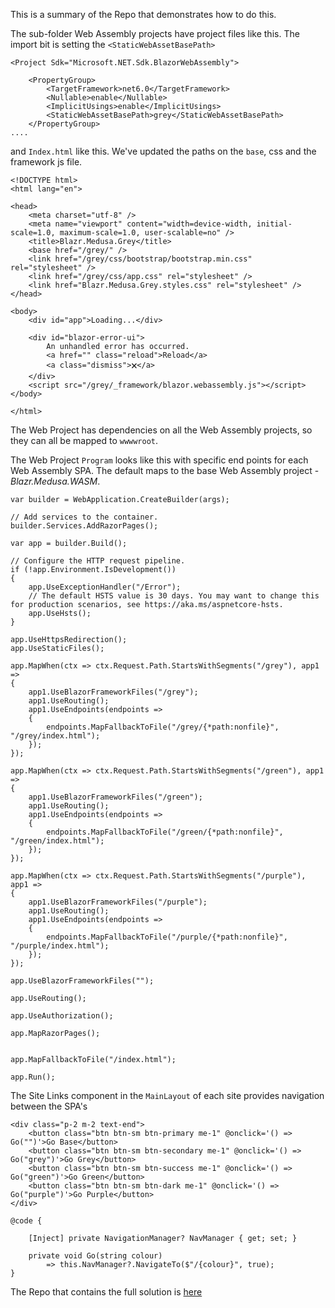 ﻿This is a summary of the Repo that demonstrates how to do this.

The sub-folder Web Assembly projects have project files like this.  The import bit is setting the `<StaticWebAssetBasePath>`
```
<Project Sdk="Microsoft.NET.Sdk.BlazorWebAssembly">

	<PropertyGroup>
		<TargetFramework>net6.0</TargetFramework>
		<Nullable>enable</Nullable>
		<ImplicitUsings>enable</ImplicitUsings>
		<StaticWebAssetBasePath>grey</StaticWebAssetBasePath>
	</PropertyGroup>
....
```

and `Index.html` like this.  We've updated the paths on the `base`, css and the framework js file.

```
<!DOCTYPE html>
<html lang="en">

<head>
    <meta charset="utf-8" />
    <meta name="viewport" content="width=device-width, initial-scale=1.0, maximum-scale=1.0, user-scalable=no" />
    <title>Blazr.Medusa.Grey</title>
    <base href="/grey/" />
    <link href="/grey/css/bootstrap/bootstrap.min.css" rel="stylesheet" />
    <link href="/grey/css/app.css" rel="stylesheet" />
    <link href="Blazr.Medusa.Grey.styles.css" rel="stylesheet" />
</head>

<body>
    <div id="app">Loading...</div>

    <div id="blazor-error-ui">
        An unhandled error has occurred.
        <a href="" class="reload">Reload</a>
        <a class="dismiss">🗙</a>
    </div>
    <script src="/grey/_framework/blazor.webassembly.js"></script>
</body>

</html>
```

The Web Project has dependencies on all the Web Assembly projects, so they can all be mapped to `wwwwroot`.

The Web Project `Program` looks like this with specific end points for each Web Assembly SPA.  The default maps to the base Web Assembly project - *Blazr.Medusa.WASM*.

```
var builder = WebApplication.CreateBuilder(args);

// Add services to the container.
builder.Services.AddRazorPages();

var app = builder.Build();

// Configure the HTTP request pipeline.
if (!app.Environment.IsDevelopment())
{
    app.UseExceptionHandler("/Error");
    // The default HSTS value is 30 days. You may want to change this for production scenarios, see https://aka.ms/aspnetcore-hsts.
    app.UseHsts();
}

app.UseHttpsRedirection();
app.UseStaticFiles();

app.MapWhen(ctx => ctx.Request.Path.StartsWithSegments("/grey"), app1 =>
{
    app1.UseBlazorFrameworkFiles("/grey");
    app1.UseRouting();
    app1.UseEndpoints(endpoints =>
    {
        endpoints.MapFallbackToFile("/grey/{*path:nonfile}", "/grey/index.html");
    });
});

app.MapWhen(ctx => ctx.Request.Path.StartsWithSegments("/green"), app1 =>
{
    app1.UseBlazorFrameworkFiles("/green");
    app1.UseRouting();
    app1.UseEndpoints(endpoints =>
    {
        endpoints.MapFallbackToFile("/green/{*path:nonfile}", "/green/index.html");
    });
});

app.MapWhen(ctx => ctx.Request.Path.StartsWithSegments("/purple"), app1 =>
{
    app1.UseBlazorFrameworkFiles("/purple");
    app1.UseRouting();
    app1.UseEndpoints(endpoints =>
    {
        endpoints.MapFallbackToFile("/purple/{*path:nonfile}", "/purple/index.html");
    });
});

app.UseBlazorFrameworkFiles("");

app.UseRouting();

app.UseAuthorization();

app.MapRazorPages();


app.MapFallbackToFile("/index.html");

app.Run();
```

The Site Links component in the `MainLayout` of each site provides navigation between the SPA's

```
<div class="p-2 m-2 text-end">
    <button class="btn btn-sm btn-primary me-1" @onclick='() => Go("")'>Go Base</button>
    <button class="btn btn-sm btn-secondary me-1" @onclick='() => Go("grey")'>Go Grey</button>
    <button class="btn btn-sm btn-success me-1" @onclick='() => Go("green")'>Go Green</button>
    <button class="btn btn-sm btn-dark me-1" @onclick='() => Go("purple")'>Go Purple</button>
</div>

@code {

    [Inject] private NavigationManager? NavManager { get; set; }
    
    private void Go(string colour)
        => this.NavManager?.NavigateTo($"/{colour}", true);
}
```

The Repo that contains the full solution is [here](https://github.com/ShaunCurtis/Blazr.Medusa)


